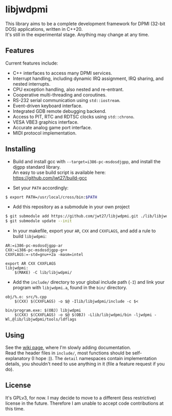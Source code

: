 # libjwdpmi
This library aims to be a complete development framework for DPMI (32-bit DOS) applications, written in C++20.  
It's still in the experimental stage. Anything may change at any time.

## Features
Current features include:
* C++ interfaces to access many DPMI services.
* Interrupt handling, including dynamic IRQ assignment, IRQ sharing, and nested interrupts.
* CPU exception handling, also nested and re-entrant.
* Cooperative multi-threading and coroutines.
* RS-232 serial communication using `std::iostream`.
* Event-driven keyboard interface.
* Integrated GDB remote debugging backend.
* Access to PIT, RTC and RDTSC clocks using `std::chrono`.
* VESA VBE3 graphics interface.
* Accurate analog game port interface.
* MIDI protocol implementation.

## Installing
* Build and install gcc with `--target=i386-pc-msdosdjgpp`, and install the djgpp standard library.  
An easy to use build script is available here: https://github.com/jwt27/build-gcc

* Set your `PATH` accordingly:  
```sh
$ export PATH=/usr/local/cross/bin:$PATH
```
* Add this repository as a submodule in your own project  
```sh
$ git submodule add https://github.com/jwt27/libjwdpmi.git ./lib/libjwdpmi
$ git submodule update --init
```
* In your makefile, export your `AR`, `CXX` and `CXXFLAGS`, and add a rule to build `libjwdpmi`:  
```make
AR:=i386-pc-msdosdjgpp-ar
CXX:=i386-pc-msdosdjgpp-g++
CXXFLAGS:=-std=gnu++2a -masm=intel

export AR CXX CXXFLAGS
libjwdpmi:
    $(MAKE) -C lib/libjwdpmi/
```
* Add the `include/` directory to your global include path (`-I`) and link your program with `libjwdpmi.a`, found in the `bin/` directory.
```make
obj/%.o: src/%.cpp
    $(CXX) $(CXXFLAGS) -o $@ -Ilib/libjwdpmi/include -c $<

bin/program.exe: $(OBJ) libjwdpmi
    $(CXX) $(CXXFLAGS) -o $@ $(OBJ) -Llib/libjwdpmi/bin -ljwdpmi -Wl,@lib/libjwdpmi/tools/ldflags
```

## Using
See the [wiki page](https://github.com/jwt27/libjwdpmi/wiki), where I'm slowly adding documentation.  
Read the header files in `include/`, most functions should be self-explanatory (I hope :)). The `detail` namespaces contain implementation details, you shouldn't need to use anything in it (file a feature request if you do).

## License
It's GPLv3, for now. I may decide to move to a different (less restrictive) license in the future. Therefore I am unable to accept code contributions at this time.
